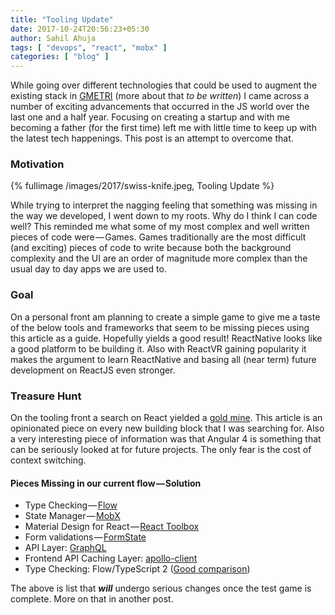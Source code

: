 ```yaml
---
title: "Tooling Update"
date: 2017-10-24T20:56:23+05:30
author: Sahil Ahuja
tags: [ "devops", "react", "mobx" ]
categories: [ "blog" ]
---
```


While going over different technologies that could be used to augment the existing stack in [GMETRI](http://gmetri.com) (more about that *to be written*) I came across a number of exciting advancements that occurred in the JS world over the last one and a half year. Focusing on creating a startup and with me becoming a father (for the first time) left me with little time to keep up with the latest tech happenings. This post is an attempt to overcome that.

### Motivation

{% fullimage /images/2017/swiss-knife.jpeg, Tooling Update %}

While trying to interpret the nagging feeling that something was missing in the way we developed, I went down to my roots. Why do I think I can code well? This reminded me what some of my most complex and well written pieces of code were — Games. Games traditionally are the most difficult (and exciting) pieces of code to write because both the background complexity and the UI are an order of magnitude more complex than the usual day to day apps we are used to.

### Goal
On a personal front am planning to create a simple game to give me a taste of the below tools and frameworks that seem to be missing pieces using this article as a guide. Hopefully yields a good result! ReactNative looks like a good platform to be building it. Also with ReactVR gaining popularity it makes the argument to learn ReactNative and basing all (near term) future development on ReactJS even stronger.

### Treasure Hunt
On the tooling front a search on React yielded a [gold mine](https://codeburst.io/angular-vs-react-which-is-better-for-web-development-e0dd1fefab5b). This article is an opinionated piece on every new building block that I was searching for. Also a very interesting piece of information was that Angular 4 is something that can be seriously looked at for future projects. The only fear is the cost of context switching.

#### Pieces Missing in our current flow — Solution
* Type Checking — [Flow](https://flow.org/en/docs/types/)
* State Manager — [MobX](https://mobx.js.org/)
* Material Design for React — [React Toolbox](http://react-toolbox.com/)
* Form validations — [FormState](https://formstate.github.io/)
* API Layer: [GraphQL](http://graphql.org/learn/)
* Frontend API Caching Layer: [apollo-client](https://github.com/apollographql/apollo-client)
* Type Checking: Flow/TypeScript 2 ([Good comparison](https://djcordhose.github.io/flow-vs-typescript/2016_hhjs.html#/))

The above is list that **_will_** undergo serious changes once the test game is complete. More on that in another post.
